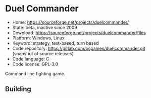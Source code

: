 # Duel Commander

- Home: https://sourceforge.net/projects/duelcommander/
- State: beta, inactive since 2009
- Download: https://sourceforge.net/projects/duelcommander/files
- Platform: Windows, Linux
- Keyword: strategy, text-based, turn based
- Code repository: https://gitlab.com/osgames/duelcommander.git (snapshot of source releases)
- Code language: C
- Code license: GPL-3.0

Command line fighting game.

## Building
